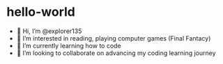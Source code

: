 # hello-world

- 👋 Hi, I’m @explorer135
- 👀 I’m interested in reading, playing computer games (Final Fantacy)
- 🌱 I’m currently learning how to code
- 💞️ I’m looking to collaborate on advancing my coding learning journey

